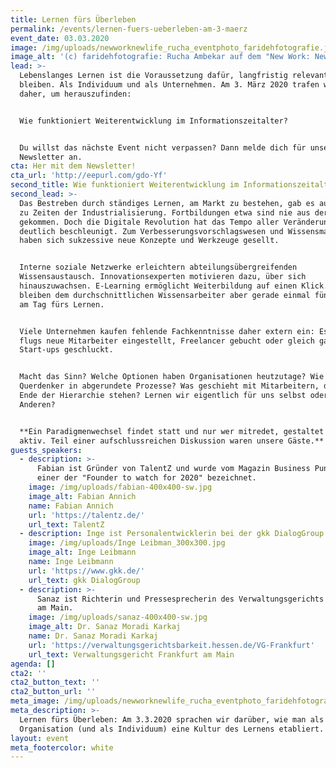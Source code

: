 ```yaml
---
title: Lernen fürs Überleben
permalink: /events/lernen-fuers-ueberleben-am-3-maerz
event_date: 03.03.2020
image: /img/uploads/newworknewlife_rucha_eventphoto_faridehfotografie.jpg
image_alt: '(c) faridehfotografie: Rucha Ambekar auf dem "New Work: New Life?"-Event'
lead: >-
  Lebenslanges Lernen ist die Voraussetzung dafür, langfristig relevant zu
  bleiben. Als Individuum und als Unternehmen. Am 3. März 2020 trafen wir uns
  daher, um herauszufinden:


  Wie funktioniert Weiterentwicklung im Informationszeitalter?


  Du willst das nächste Event nicht verpassen? Dann melde dich für unseren
  Newsletter an.
cta: Her mit dem Newsletter!
cta_url: 'http://eepurl.com/gdo-Yf'
second_title: Wie funktioniert Weiterentwicklung im Informationszeitalter?
second_lead: >-
  Das Bestreben durch ständiges Lernen, am Markt zu bestehen, gab es auch schon
  zu Zeiten der Industrialisierung. Fortbildungen etwa sind nie aus der Mode
  gekommen. Doch die Digitale Revolution hat das Tempo aller Veränderungen
  deutlich beschleunigt. Zum Verbesserungsvorschlagswesen und Wissensmanagement
  haben sich sukzessive neue Konzepte und Werkzeuge gesellt.


  Interne soziale Netzwerke erleichtern abteilungsübergreifenden
  Wissensaustausch. Innovationsexperten motivieren dazu, über sich
  hinauszuwachsen. E-Learning ermöglicht Weiterbildung auf einen Klick. Faktisch
  bleiben dem durchschnittlichen Wissensarbeiter aber gerade einmal fünf Minuten
  am Tag fürs Lernen.


  Viele Unternehmen kaufen fehlende Fachkenntnisse daher extern ein: Es werden
  flugs neue Mitarbeiter eingestellt, Freelancer gebucht oder gleich ganze
  Start-ups geschluckt.


  Macht das Sinn? Welche Optionen haben Organisationen heutzutage? Wie passen
  Querdenker in abgerundete Prozesse? Was geschieht mit Mitarbeitern, die am
  Ende der Hierarchie stehen? Lernen wir eigentlich für uns selbst oder für die
  Anderen?


  **Ein Pa­ra­dig­men­wech­sel findet statt und nur wer mitredet, gestaltet ihn
  aktiv. Teil einer aufschlussreichen Diskussion waren unsere Gäste.**
guests_speakers:
  - description: >-
      Fabian ist Gründer von TalentZ und wurde vom Magazin Business Punk als
      einer der "Founder to watch for 2020" bezeichnet.
    image: /img/uploads/fabian-400x400-sw.jpg
    image_alt: Fabian Annich
    name: Fabian Annich
    url: 'https://talentz.de/'
    url_text: TalentZ
  - description: Inge ist Personalentwicklerin bei der gkk DialogGroup in Frankfurt.
    image: /img/uploads/Inge Leibman_300x300.jpg
    image_alt: Inge Leibmann
    name: Inge Leibmann
    url: 'https://www.gkk.de/'
    url_text: gkk DialogGroup
  - description: >-
      Sanaz ist Richterin und Pressesprecherin des Verwaltungsgerichts Frankfurt
      am Main.
    image: /img/uploads/sanaz-400x400-sw.jpg
    image_alt: Dr. Sanaz Moradi Karkaj
    name: Dr. Sanaz Moradi Karkaj
    url: 'https://verwaltungsgerichtsbarkeit.hessen.de/VG-Frankfurt'
    url_text: Verwaltungsgericht Frankfurt am Main
agenda: []
cta2: ''
cta2_button_text: ''
cta2_button_url: ''
meta_image: /img/uploads/newworknewlife_rucha_eventphoto_faridehfotografie.jpg
meta_description: >-
  Lernen fürs Überleben: Am 3.3.2020 sprachen wir darüber, wie man als
  Organisation (und als Individuum) eine Kultur des Lernens etabliert.
layout: event
meta_footercolor: white
---
```

